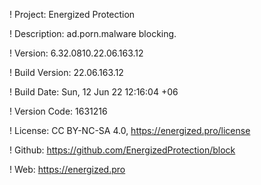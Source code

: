 ! Project: Energized Protection

! Description: ad.porn.malware blocking.

! Version: 6.32.0810.22.06.163.12

! Build Version: 22.06.163.12

! Build Date: Sun, 12 Jun 22 12:16:04 +06

! Version Code: 1631216

! License: CC BY-NC-SA 4.0, https://energized.pro/license

! Github: https://github.com/EnergizedProtection/block

! Web: https://energized.pro
